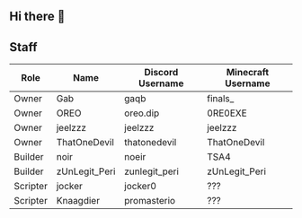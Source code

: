 ## Hi there 👋

## Staff

| Role     | Name          | Discord Username | Minecraft Username |
| -------- | ------------- | ---------------- | ------------------ |
| Owner    | Gab           | gaqb             | finals\_           |
| Owner    | OREO          | oreo.dip         | 0RE0EXE            |
| Owner    | jeelzzz       | jeelzzz          | jeelzzz            |
| Owner    | ThatOneDevil  | thatonedevil     | ThatOneDevil       |
| Builder  | noir          | noeir            | TSA4               |
| Builder  | zUnLegit_Peri | zunlegit_peri    | zUnLegit_Peri      |
| Scripter | jocker        | jocker0          | ???                |
| Scripter | Knaagdier     | promasterio      | ???                |
